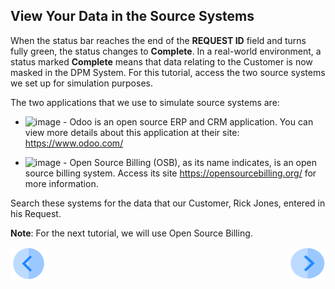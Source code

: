 ## View Your Data in the Source Systems

When the status bar reaches the end of the **REQUEST ID** field and turns fully green, the status changes to **Complete**. In a real-world environment, a status marked **Complete** means that data relating to the Customer is now masked in the DPM System. For this tutorial, access the two source systems we set up for simulation purposes. 

The two applications that we use to simulate source systems are:

- ![image](../images/01_DSAR_Odoo.PNG) - Odoo is an open source ERP and CRM application. You can view more details about this application at their site: https://www.odoo.com/

- ![image](../images/01_DSAR_opensourcebilling_icon.png) - Open Source Billing (OSB), as its name indicates, is an open source billing system. Access its site https://opensourcebilling.org/ for more information.

Search these systems for the data that our Customer, Rick Jones, entered in his Request.

**Note**: For the next tutorial, we will use Open Source Billing.


[![Previous](../images/Previous.png)](  03_04_Auto_Sync_Submit_a_First_Request.md)[<img align="right" width="60" height="54" src="../images/Next.png">]( 03_06_Auto_Sync_Change_Your_Data.md)
